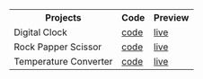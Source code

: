 <table>
  <tr>
    <th>Projects</th>
    <th>Code</th>
    <th>Preview</th>
  </tr>
  <tr>
    <td>Digital Clock</td>
    <td><a href="">code</a></td>
    <td><a href="">live</a></td>
  </tr>
   <tr>
    <td>Rock Papper Scissor</td>
    <td><a href="">code</a></td>
    <td><a href="">live</a></td>
  </tr>
   <tr>
    <td>Temperature Converter</td>
    <td><a href="">code</a></td>
    <td><a href="">live</a></td>
  </tr>
</table>
